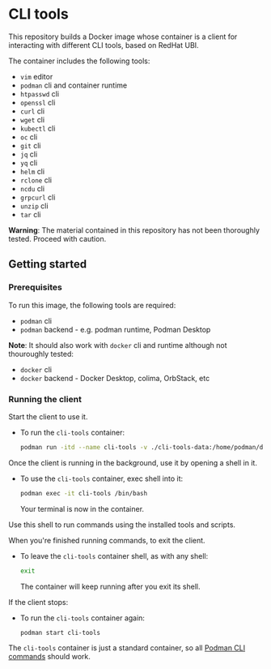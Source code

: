 # CLI tools

This repository builds a Docker image whose container is a client for interacting with different CLI tools, based on RedHat UBI.

The container includes the following tools:
- `vim` editor
- `podman` cli and container runtime
- `htpasswd` cli
- `openssl` cli
- `curl` cli
- `wget` cli
- `kubectl` cli
- `oc` cli
- `git` cli
- `jq` cli
- `yq` cli
- `helm` cli
- `rclone` cli
- `ncdu` cli
- `grpcurl` cli
- `unzip` cli
- `tar` cli

**Warning**: The material contained in this repository has not been thoroughly tested. Proceed with caution.

## Getting started

### Prerequisites

To run this image, the following tools are required:
- `podman` cli
- `podman` backend - e.g. podman runtime, Podman Desktop

**Note**: It should also work with `docker` cli and runtime although not thouroughly tested:
- `docker` cli
- `docker` backend - Docker Desktop, colima, OrbStack, etc

### Running the client

Start the client to use it.

- To run the `cli-tools` container:

    ```bash
    podman run -itd --name cli-tools -v ./cli-tools-data:/home/podman/data:Z,U quay.io/noesamaille0/cli-tools:latest
    ```

Once the client is running in the background, use it by opening a shell in it.

- To use the `cli-tools` container, exec shell into it:

    ```bash
    podman exec -it cli-tools /bin/bash
    ```

    Your terminal is now in the container. 

Use this shell to run commands using the installed tools and scripts.

When you're finished running commands, to exit the client.

- To leave the `cli-tools` container shell, as with any shell:

    ```bash
    exit
    ```

    The container will keep running after you exit its shell.

If the client stops:

- To run the `cli-tools` container again:

    ```bash
    podman start cli-tools
    ```

The `cli-tools` container is just a standard container, so all [Podman CLI commands](https://docs.podman.io/en/latest/Commands.html) should work.
